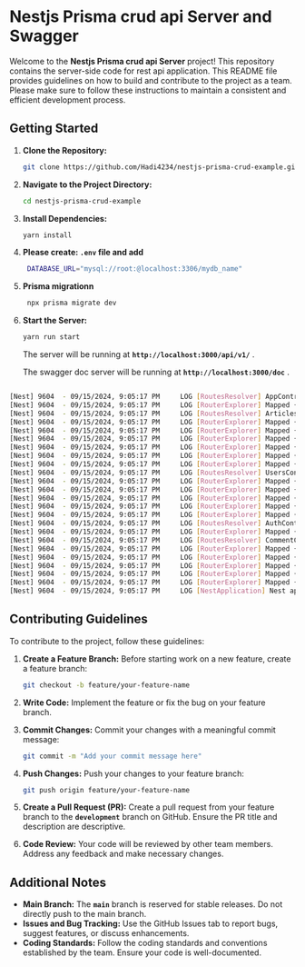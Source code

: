 
# **Nestjs Prisma crud api Server and Swagger**

Welcome to the **Nestjs Prisma crud api Server** project! This repository contains the server-side code for rest api application. This README file provides guidelines on how to build and contribute to the project as a team. Please make sure to follow these instructions to maintain a consistent and efficient development process.

## **Getting Started**

1. **Clone the Repository:**
    
    ```bash
    git clone https://github.com/Hadi4234/nestjs-prisma-crud-example.git
    ```
    
2. **Navigate to the Project Directory:**
    
    ```bash
    cd nestjs-prisma-crud-example
    ```
    
3. **Install Dependencies:**
    
    ```bash
    yarn install
    ```
4. **Please create: `.env` file and add**

   ```bash
    DATABASE_URL="mysql://root:@localhost:3306/mydb_name"
    ```
5. **Prisma migrationn**

   ```bash
    npx prisma migrate dev
    ```

6. **Start the Server:**
    
    ```bash
    yarn run start
    ```
    
    The server will be running at **`http://localhost:3000/api/v1/`** .

    The swagger doc server will be running at **`http://localhost:3000/doc`** .


```bash

[Nest] 9604  - 09/15/2024, 9:05:17 PM     LOG [RoutesResolver] AppController {/api/v1}: +82ms
[Nest] 9604  - 09/15/2024, 9:05:17 PM     LOG [RouterExplorer] Mapped {/api/v1, GET} route +7ms
[Nest] 9604  - 09/15/2024, 9:05:17 PM     LOG [RoutesResolver] ArticlesController {/api/v1/articles}: +1ms
[Nest] 9604  - 09/15/2024, 9:05:17 PM     LOG [RouterExplorer] Mapped {/api/v1/articles, POST} route +3ms
[Nest] 9604  - 09/15/2024, 9:05:17 PM     LOG [RouterExplorer] Mapped {/api/v1/articles, GET} route +2ms
[Nest] 9604  - 09/15/2024, 9:05:17 PM     LOG [RouterExplorer] Mapped {/api/v1/articles/drafts, GET} route +1ms
[Nest] 9604  - 09/15/2024, 9:05:17 PM     LOG [RouterExplorer] Mapped {/api/v1/articles/:id, GET} route +2ms
[Nest] 9604  - 09/15/2024, 9:05:17 PM     LOG [RouterExplorer] Mapped {/api/v1/articles/:id, PATCH} route +1ms
[Nest] 9604  - 09/15/2024, 9:05:17 PM     LOG [RouterExplorer] Mapped {/api/v1/articles/:id, DELETE} route +1ms
[Nest] 9604  - 09/15/2024, 9:05:17 PM     LOG [RoutesResolver] UsersController {/api/v1/users}: +1ms
[Nest] 9604  - 09/15/2024, 9:05:17 PM     LOG [RouterExplorer] Mapped {/api/v1/users, POST} route +1ms
[Nest] 9604  - 09/15/2024, 9:05:17 PM     LOG [RouterExplorer] Mapped {/api/v1/users, GET} route +3ms
[Nest] 9604  - 09/15/2024, 9:05:17 PM     LOG [RouterExplorer] Mapped {/api/v1/users/:id, GET} route +2ms
[Nest] 9604  - 09/15/2024, 9:05:17 PM     LOG [RouterExplorer] Mapped {/api/v1/users/:id, PATCH} route +3ms
[Nest] 9604  - 09/15/2024, 9:05:17 PM     LOG [RouterExplorer] Mapped {/api/v1/users/:id, DELETE} route +2ms
[Nest] 9604  - 09/15/2024, 9:05:17 PM     LOG [RoutesResolver] AuthController {/api/v1/auth}: +0ms
[Nest] 9604  - 09/15/2024, 9:05:17 PM     LOG [RouterExplorer] Mapped {/api/v1/auth/login, POST} route +1ms
[Nest] 9604  - 09/15/2024, 9:05:17 PM     LOG [RoutesResolver] CommentController {/api/v1/comment}: +1ms
[Nest] 9604  - 09/15/2024, 9:05:17 PM     LOG [RouterExplorer] Mapped {/api/v1/comment, POST} route +1ms
[Nest] 9604  - 09/15/2024, 9:05:17 PM     LOG [RouterExplorer] Mapped {/api/v1/comment, GET} route +0ms
[Nest] 9604  - 09/15/2024, 9:05:17 PM     LOG [RouterExplorer] Mapped {/api/v1/comment/:id, GET} route +1ms
[Nest] 9604  - 09/15/2024, 9:05:17 PM     LOG [RouterExplorer] Mapped {/api/v1/comment/:id, PATCH} route +1ms
[Nest] 9604  - 09/15/2024, 9:05:17 PM     LOG [RouterExplorer] Mapped {/api/v1/comment/:id, DELETE} route +1ms
[Nest] 9604  - 09/15/2024, 9:05:17 PM     LOG [NestApplication] Nest application successfully started +9ms

 ```   

## **Contributing Guidelines**

To contribute to the project, follow these guidelines:

1. **Create a Feature Branch:**
Before starting work on a new feature, create a feature branch:
    
    ```bash
    git checkout -b feature/your-feature-name
    ```
    
2. **Write Code:**
Implement the feature or fix the bug on your feature branch.
3. **Commit Changes:**
Commit your changes with a meaningful commit message:
    
    ```bash
    git commit -m "Add your commit message here"
    ```
    
4. **Push Changes:**
Push your changes to your feature branch:
    
    ```bash
    git push origin feature/your-feature-name
    ```
    
5. **Create a Pull Request (PR):**
Create a pull request from your feature branch to the **`development`** branch on GitHub. Ensure the PR title and description are descriptive.
6. **Code Review:**
Your code will be reviewed by other team members. Address any feedback and make necessary changes.

## **Additional Notes**

- **Main Branch:**
The **`main`** branch is reserved for stable releases. Do not directly push to the main branch.
- **Issues and Bug Tracking:**
Use the GitHub Issues tab to report bugs, suggest features, or discuss enhancements.
- **Coding Standards:**
Follow the coding standards and conventions established by the team. Ensure your code is well-documented.
